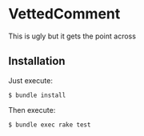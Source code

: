 # VettedComment

This is ugly but it gets the point across

## Installation

Just execute:

    $ bundle install

Then execute:

    $ bundle exec rake test
